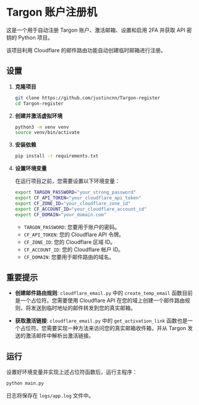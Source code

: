 # Targon 账户注册机

这是一个用于自动注册 Targon 账户、激活邮箱、设置和启用 2FA 并获取 API 密钥的 Python 项目。

该项目利用 Cloudflare 的邮件路由功能自动创建临时邮箱进行注册。

## 设置

1.  **克隆项目**

    ```bash
    git clone https://github.com/justincnn/Targon-register
    cd Targon-register
    ```

2.  **创建并激活虚拟环境**

    ```bash
    python3 -m venv venv
    source venv/bin/activate
    ```

3.  **安装依赖**

    ```bash
    pip install -r requirements.txt
    ```

4.  **设置环境变量**

    在运行项目之前，您需要设置以下环境变量：

    ```bash
    export TARGON_PASSWORD="your_strong_password"
    export CF_API_TOKEN="your_cloudflare_api_token"
    export CF_ZONE_ID="your_cloudflare_zone_id"
    export CF_ACCOUNT_ID="your_cloudflare_account_id"
    export CF_DOMAIN="your_domain.com"
    ```

    -   `TARGON_PASSWORD`: 您要用于账户的密码。
    -   `CF_API_TOKEN`: 您的 Cloudflare API 令牌。
    -   `CF_ZONE_ID`: 您的 Cloudflare 区域 ID。
    -   `CF_ACCOUNT_ID`: 您的 Cloudflare 帐户 ID。
    -   `CF_DOMAIN`: 您要用于邮件路由的域名。

## 重要提示

-   **创建邮件路由规则**: `cloudflare_email.py` 中的 `create_temp_email` 函数目前是一个占位符。您需要使用 Cloudflare API 在您的域上创建一个邮件路由规则，将发送到临时地址的邮件转发到您的真实邮箱。

-   **获取激活链接**: `cloudflare_email.py` 中的 `get_activation_link` 函数也是一个占位符。您需要实现一种方法来访问您的真实邮箱收件箱，并从 Targon 发送的激活邮件中解析出激活链接。

## 运行

设置好环境变量并实现上述占位符函数后，运行主程序：

```bash
python main.py
```

日志将保存在 `logs/app.log` 文件中。